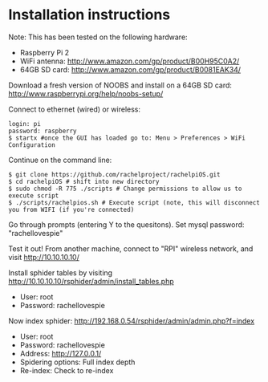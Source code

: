 Installation instructions
=====

Note: This has been tested on the following hardware:

* Raspberry Pi 2
* WiFi antenna: http://www.amazon.com/gp/product/B00H95C0A2/
* 64GB SD card: http://www.amazon.com/gp/product/B0081EAK34/


Download a fresh version of NOOBS and install on a 64GB SD card: http://www.raspberrypi.org/help/noobs-setup/

Connect to ethernet (wired) or wireless:

```
login: pi
password: raspberry
$ startx #once the GUI has loaded go to: Menu > Preferences > WiFi Configuration
```

Continue on the command line:

```
$ git clone https://github.com/rachelproject/rachelpiOS.git
$ cd rachelpiOS # shift into new directory
$ sudo chmod -R 775 ./scripts # Change permissions to allow us to execute script
$ ./scripts/rachelpios.sh # Execute script (note, this will disconnect you from WIFI (if you're connected)
```

Go through prompts (entering Y to the quesitons).  Set mysql password: "rachellovespie"

Test it out! From another machine, connect to "RPI" wireless network, and visit http://10.10.10.10/

Install sphider tables by visiting http://10.10.10.10/rsphider/admin/install_tables.php

* User: root
* Password: rachellovespie

Now index sphider: http://192.168.0.54/rsphider/admin/admin.php?f=index

* User: root
* Password: rachellovespie
* Address: http://127.0.0.1/
* Spidering options: Full index depth
* Re-index: Check to re-index

